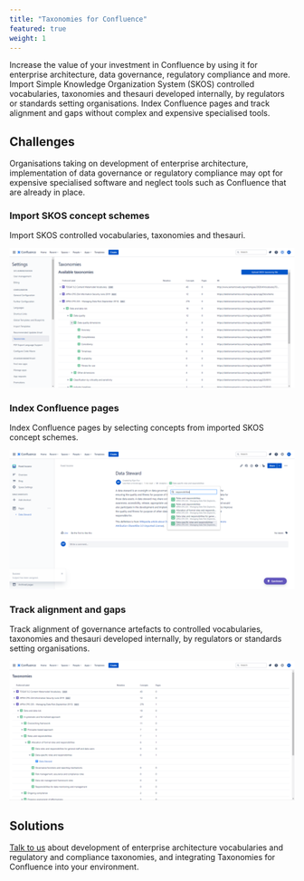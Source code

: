 ```yaml
---
title: "Taxonomies for Confluence"
featured: true
weight: 1
---
```


Increase the value of your investment in Confluence by using it for enterprise architecture, data governance, regulatory compliance and more. Import Simple Knowledge Organization System (SKOS) controlled vocabularies, taxonomies and thesauri developed internally, by regulators or standards setting organisations. Index Confluence pages and track alignment and gaps without complex and expensive specialised tools.

## Challenges

Organisations taking on development of enterprise architecture, implementation of data governance or regulatory compliance may opt for expensive specialised software and neglect tools such as Confluence that are already in place.

### Import SKOS concept schemes

Import SKOS controlled vocabularies, taxonomies and thesauri.

![Import SKOS Taxonomies](/images/tfc/hero-import.png)

### Index Confluence pages

Index Confluence pages by selecting concepts from imported SKOS concept schemes.

![Index Confluence Pages](/images/tfc/hero-index.png)

### Track alignment and gaps

Track alignment of governance artefacts to controlled vocabularies, taxonomies and thesauri developed internally, by regulators or standards setting organisations.

![Track Alignment](/images/tfc/hero-track.png)

## Solutions

[Talk to us](/contact) about development of enterprise architecture vocabularies and regulatory and compliance taxonomies, and integrating Taxonomies for Confluence into your environment.